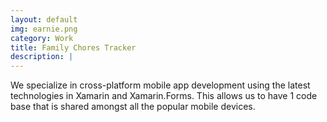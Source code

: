 ```yaml
---
layout: default
img: earnie.png
category: Work
title: Family Chores Tracker
description: |
---
```

  
We specialize in cross-platform mobile app development using the latest technologies in Xamarin and Xamarin.Forms. This allows us to have 1 code base that is shared amongst all the popular mobile devices. 